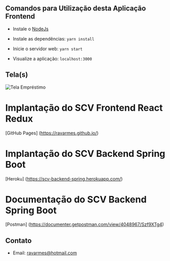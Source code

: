 ## Comandos para Utilização desta Aplicação Frontend

- Instale o [NodeJs](https://nodejs.org/pt-br/download/)

- Instale as dependências: `yarn install`

- Inicie o servidor web: `yarn start`

- Visualize a aplicação: `localhost:3000`


## Tela(s)
![Tela Empréstimo](https://github.com/ravarmes/scv-frontend-react-redux/blob/master/public/images/telas/tela1.gif)

# Implantação do SCV Frontend React Redux
[GitHub Pages] (https://ravarmes.github.io/)

# Implantação do SCV Backend Spring Boot
[Heroku] (https://scv-backend-spring.herokuapp.com/)

# Documentação do SCV Backend Spring Boot
[Postman] (https://documenter.getpostman.com/view/4048967/Szf9XTg4)

## Contato
- Email: ravarmes@hotmail.com
